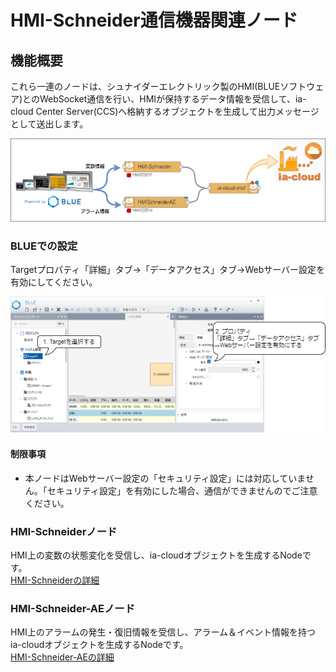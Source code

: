 # HMI-Schneider通信機器関連ノード

## 機能概要

これら一連のノードは、シュナイダーエレクトリック製のHMI(BLUEソフトウェア)とのWebSocket通信を行い、HMIが保持するデータ情報を受信して、ia-cloud Center Server(CCS)へ格納するオブジェクトを生成して出力メッセージとして送出します。

![構成図](diagram.drawio.png)

### BLUEでの設定

Targetプロパティ「詳細」タブ→「データアクセス」タブ→Webサーバー設定を有効にしてください。

![BLUE設定画面](blue_config.drawio.png)

#### 制限事項

- 本ノードはWebサーバー設定の「セキュリティ設定」には対応していません。「セキュリティ設定」を有効にした場合、通信ができませんのでご注意ください。

### HMI-Schneiderノード

HMI上の変数の状態変化を受信し、ia-cloudオブジェクトを生成するNodeです。  
[HMI-Schneiderの詳細](readme-HMI-Schneider.md)

### HMI-Schneider-AEノード

HMI上のアラームの発生・復旧情報を受信し、アラーム＆イベント情報を持つia-cloudオブジェクトを生成するNodeです。  
[HMI-Schneider-AEの詳細](readme-HMI-Schneider-AE.md)
